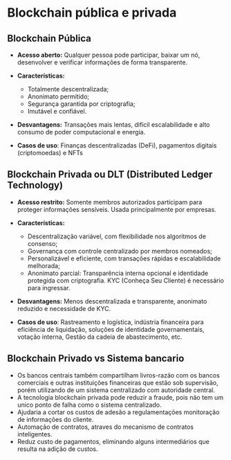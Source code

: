 # Blockchain pública e privada

## **Blockchain Pública**

- **Acesso aberto:** Qualquer pessoa pode participar, baixar um nó, desenvolver e verificar informações de forma transparente.
- **Características:** 
  - Totalmente descentralizada;
  - Anonimato permitido;
  - Segurança garantida por criptografia;
  - Imutável e confiável.
- **Desvantagens:** Transações mais lentas, difícil escalabilidade e alto consumo de poder computacional e energia.

- **Casos de uso**: Finanças descentralizadas (DeFi), pagamentos digitais (criptomoedas) e NFTs⁠
  
## **Blockchain Privada ou DLT (Distributed Ledger Technology)**

- **Acesso restrito:** Somente membros autorizados participam para proteger informações sensíveis. Usada principalmente por empresas.
- **Características:**
    - Descentralização variável, com flexibilidade nos algoritmos de consenso;
    - Governança com controle centralizado por membros nomeados;
    - Personalizável e eficiente, com transações rápidas e escalabilidade melhorada;
    - Anonimato parcial: Transparência interna opcional e identidade protegida com criptografia. KYC (Conheça Seu Cliente) é necessário para ingressar.
- **Desvantagens:** Menos descentralizada e transparente, anonimato reduzido e necessidade de KYC.

- **Casos de uso**: Rastreamento e logística, indústria financeira para eficiência de liquidação, soluções de identidade governamentais⁠, votação interna, Gestão da cadeia de abastecimento, etc.

## **Blockchain Privado vs Sistema bancario**

- Os bancos centrais também compartilham livros-razão com os bancos comerciais e outras instituições financeiras que estão sob supervisão, porém utilizando de um sistema centralizado com autoridade central.
- A tecnologia blockchain privada pode reduzir a fraude, pois não tem um unico ponto de falha como o sistema centralizado.
- Ajudaria a cortar os custos de adesão a regulamentações monitoração de informações do cliente.
- Automação de contratos, atraves do mecanismo de contratos inteligentes.
- Reduz custo de pagamentos, eliminando alguns intermediários que resulta na adição de custos.